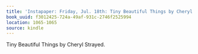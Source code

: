 ```yaml
---
title: 'Instapaper: Friday, Jul. 18th: Tiny Beautiful Things by Cheryl Strayed.'
book_uuid: f3012425-724a-49af-931c-2746f2525994
location: 1065-1065
source: kindle
---
```


Tiny Beautiful Things by Cheryl Strayed.